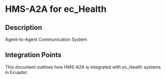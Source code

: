 # HMS-A2A for ec_Health

## Description

Agent-to-Agent Communication System

## Integration Points

This document outlines how HMS-A2A is integrated with ec_Health systems in Ecuador.
